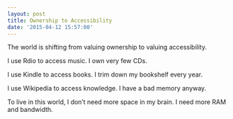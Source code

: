 ```yaml
---
layout: post
title: Ownership to Accessibility
date: '2015-04-12 15:57:00'
---
```


The world is shifting from valuing ownership to valuing accessibility.

I use Rdio to access music. I own very few CDs.

I use Kindle to access books. I trim down my bookshelf every year.

I use Wikipedia to access knowledge. I have a bad memory anyway.

To live in this world, I don’t need more space in my brain. I need more RAM and bandwidth.